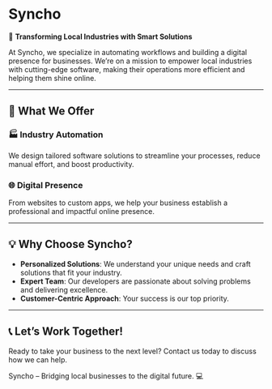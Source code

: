 # Syncho  

🌟 **Transforming Local Industries with Smart Solutions**  

At Syncho, we specialize in automating workflows and building a digital presence for businesses. We’re on a mission to empower local industries with cutting-edge software, making their operations more efficient and helping them shine online.  

---

## 🚀 What We Offer  

### 🏭 Industry Automation  
We design tailored software solutions to streamline your processes, reduce manual effort, and boost productivity.  

### 🌐 Digital Presence  
From websites to custom apps, we help your business establish a professional and impactful online presence.  

---

## 💡 Why Choose Syncho?  
- **Personalized Solutions**: We understand your unique needs and craft solutions that fit your industry.  
- **Expert Team**: Our developers are passionate about solving problems and delivering excellence.  
- **Customer-Centric Approach**: Your success is our top priority.  

---

## 📞 Let’s Work Together!  
Ready to take your business to the next level? Contact us today to discuss how we can help.  

<!--
📧 Email: [contact@syncho.com](mailto:contact@syncho.com)  
🌐 Website: [www.syncho.com](https://www.syncho.com)  
-->

Syncho – Bridging local businesses to the digital future. 💻  
